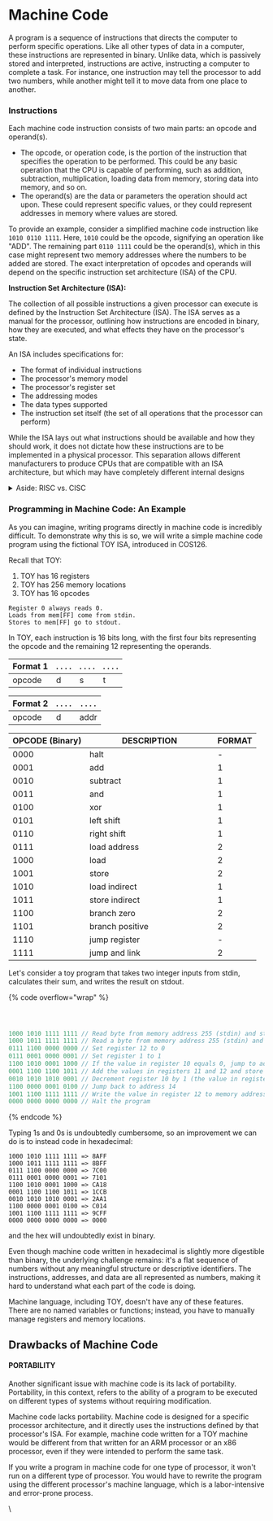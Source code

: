 # Machine Code

A program is a sequence of instructions that directs the computer to perform specific operations. Like all other types of data in a computer, these instructions are represented in binary. Unlike data, which is passively stored and interpreted, instructions are active, instructing a computer to complete a task. For instance, one instruction may tell the processor to add two numbers, while another might tell it to move data from one place to another.

### Instructions

Each machine code instruction consists of two main parts: an opcode and operand(s).

* The opcode, or operation code, is the portion of the instruction that specifies the operation to be performed. This could be any basic operation that the CPU is capable of performing, such as addition, subtraction, multiplication, loading data from memory, storing data into memory, and so on.
* The operand(s) are the data or parameters the operation should act upon. These could represent specific values, or they could represent addresses in memory where values are stored.

To provide an example, consider a simplified machine code instruction like `1010 0110 1111`. Here, `1010` could be the opcode, signifying an operation like "ADD". The remaining part `0110 1111` could be the operand(s), which in this case might represent two memory addresses where the numbers to be added are stored. The exact interpretation of opcodes and operands will depend on the specific instruction set architecture (ISA) of the CPU.

**Instruction Set Architecture (ISA):**

The collection of all possible instructions a given processor can execute is defined by the Instruction Set Architecture (ISA). The ISA serves as a manual for the processor, outlining how instructions are encoded in binary, how they are executed, and what effects they have on the processor's state.

An ISA includes specifications for:

* The format of individual instructions
* The processor's memory model
* The processor's register set
* The addressing modes
* The data types supported
* The instruction set itself (the set of all operations that the processor can perform)

While the ISA lays out what instructions should be available and how they should work, it does not dictate how these instructions are to be implemented in a physical processor. This separation allows different manufacturers to produce CPUs that are compatible with an ISA architecture, but which may have completely different internal designs

<details>

<summary>Aside: RISC vs. CISC</summary>

Instruction set architectures fall into one of two main categories: Reduced Instruction Set Computing (RISC) and Complex Instruction Set Computing (CISC).

RISC architectures, such as ARM, aim to simplify the set of possible instructions, enabling faster execution and reducing the complexity of the CPU. They rely on a philosophy of executing a single operation on each clock cycle, which makes them efficient and power-saving.

On the other hand, CISC architectures, like x86, contain a large number of complex instructions. This complexity can lead to increased functionality per instruction at the expense of slower clock speeds and higher power consumption

</details>

### Programming in Machine Code: An Example

As you can imagine, writing programs directly in machine code is incredibly difficult. To demonstrate why this is so, we will write a simple machine code program using the fictional TOY ISA, introduced in COS126.&#x20;

Recall that TOY:

1. TOY has 16 registers&#x20;
2. TOY has 256 memory locations
3. TOY has 16 opcodes

```
Register 0 always reads 0.
Loads from mem[FF] come from stdin.
Stores to mem[FF] go to stdout.
```

In TOY, each instruction is 16 bits long, with the first four bits representing the opcode and the remaining 12 representing the operands.&#x20;



| Format 1 | . . . . | . . . . | . . . . |
| -------- | ------- | ------- | ------- |
| opcode   | d       | s       | t       |



<table data-full-width="false"><thead><tr><th>Format 2</th><th>. . . .</th><th>. . . .</th></tr></thead><tbody><tr><td>opcode</td><td>d</td><td>addr</td></tr></tbody></table>





<table><thead><tr><th>OPCODE (Binary)</th><th width="236">DESCRIPTION</th><th>FORMAT</th></tr></thead><tbody><tr><td>0000</td><td>halt</td><td>-</td></tr><tr><td>0001</td><td>add</td><td>1</td></tr><tr><td>0010</td><td>subtract</td><td>1</td></tr><tr><td>0011</td><td>and</td><td>1</td></tr><tr><td>0100</td><td>xor</td><td>1</td></tr><tr><td>0101</td><td>left shift</td><td>1</td></tr><tr><td>0110</td><td>right shift</td><td>1</td></tr><tr><td>0111</td><td>load address</td><td>2</td></tr><tr><td>1000</td><td>load</td><td>2</td></tr><tr><td>1001</td><td>store</td><td>2</td></tr><tr><td>1010</td><td>load indirect</td><td>1</td></tr><tr><td>1011</td><td>store indirect</td><td>1</td></tr><tr><td>1100</td><td>branch zero</td><td>2</td></tr><tr><td>1101</td><td>branch positive</td><td>2</td></tr><tr><td>1110</td><td>jump register</td><td>-</td></tr><tr><td>1111</td><td>jump and link</td><td>2</td></tr></tbody></table>







Let's consider a toy program that takes two integer inputs from stdin, calculates their sum, and writes the result on stdout.

{% code overflow="wrap" %}
```java



1000 1010 1111 1111 // Read byte from memory address 255 (stdin) and store it in register 10
1000 1011 1111 1111 // Read a byte from memory address 255 (stdin) and store it in register 11
0111 1100 0000 0000 // Set register 12 to 0
0111 0001 0000 0001 // Set register 1 to 1
1100 1010 0001 1000 // If the value in register 10 equals 0, jump to address 24
0001 1100 1100 1011 // Add the values in registers 11 and 12 and store the result in register 12
0010 1010 1010 0001 // Decrement register 10 by 1 (the value in register 1)
1100 0000 0001 0100 // Jump back to address 14 
1001 1100 1111 1111 // Write the value in register 12 to memory address 255 (stdout)
0000 0000 0000 0000 // Halt the program
```
{% endcode %}



Typing 1s and 0s is undoubtedly cumbersome, so an improvement we can do is to instead code in hexadecimal:

```
1000 1010 1111 1111 => 8AFF
1000 1011 1111 1111 => 8BFF
0111 1100 0000 0000 => 7C00
0111 0001 0000 0001 => 7101
1100 1010 0001 1000 => CA18
0001 1100 1100 1011 => 1CCB
0010 1010 1010 0001 => 2AA1
1100 0000 0001 0100 => C014
1001 1100 1111 1111 => 9CFF
0000 0000 0000 0000 => 0000
```

and the hex will undoubtedly exist in binary.

Even though machine code written in hexadecimal is slightly more digestible than binary, the underlying challenge remains: it's a flat sequence of numbers without any meaningful structure or descriptive identifiers. The instructions, addresses, and data are all represented as numbers, making it hard to understand what each part of the code is doing.

Machine language, including TOY, doesn't have any of these features. There are no named variables or functions; instead, you have to manually manage registers and memory locations.



## Drawbacks of Machine Code







#### PORTABILITY







Another significant issue with machine code is its lack of portability. Portability, in this context, refers to the ability of a program to be executed on different types of systems without requiring modification.



Machine code lacks portability. Machine code is designed for a specific processor architecture, and it directly uses the instructions defined by that processor's ISA. For example, machine code written for a TOY machine would be different from that written for an ARM processor or an x86 processor, even if they were intended to perform the same task.&#x20;

If you write a program in machine code for one type of processor, it won't run on a different type of processor. You would have to rewrite the program using the different processor's machine language, which is a labor-intensive and error-prone process.

\
